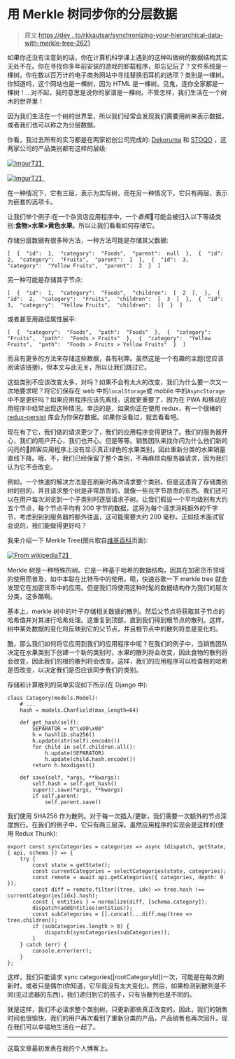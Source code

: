 # 用 Merkle 树同步你的分层数据

> 原文:[https://dev . to/rkkautsar/synchronizing-your-hierarchical-data-with-merkle-tree-2621](https://dev.to/rkkautsar/synchronizing-your-hierarchical-data-with-merkle-tree-2621)

如果你还没有注意到的话，你在计算机科学课上遇到的这种叫做树的数据结构其实无处不在。你在寻找你多年前安装的游戏的卸载程序，却忘记玩了？文件系统是一棵树。你在数以百万计的电子商务网站中寻找替换旧耳机的选项？类别是一棵树。你知道吗，这个网站也是一棵树，因为 HTML 是一棵树。见鬼，连你全家都是一棵树！...对不起，我的意思是说你的家谱是一棵树。不管怎样，我们生活在一个树木的世界里！

因为我们生活在一个树的世界里，所以我们经常会发现我们需要用树来表示数据，或者我们也可以称之为分层数据。

你看，我过去所有的实习都是在两家初创公司完成的: [Dekoruma](https://dekoruma.com) 和 [STOQO](https://www.stoqo.com) ，这两家公司的产品类别都有这样的层级:

[![Imgur](../Images/5398ec2cad274c9cc1fba41f697b3129.png)T2】](https://res.cloudinary.com/practicaldev/image/fetch/s--tL6o4Goe--/c_limit%2Cf_auto%2Cfl_progressive%2Cq_auto%2Cw_880/https://i.imgur.com/eE1LDw0.png)

[![Imgur](../Images/cef51513b78ca03ff0ed2966ccba9640.png)T2】](https://res.cloudinary.com/practicaldev/image/fetch/s--7iXrdKr8--/c_limit%2Cf_auto%2Cfl_progressive%2Cq_auto%2Cw_880/https://i.imgur.com/FlPNKoA.png)

在一种情况下，它有三层，表示为实际树，而在另一种情况下，它只有两层，表示为嵌套的选项卡。

让我们举个例子:在一个杂货店应用程序中，一个*香蕉*🍌可能会被归入以下等级类别:**食物>水果>黄色水果**。所以让我们看看如何存储它。

存储分层数据有很多种方法，一种方法可能是存储其父数据:

```
[  {  "id":  1,  "category":  "Foods",  "parent":  null  },  {  "id":  2,  "category":  "Fruits",  "parent":  1  },  {  "id":  3,  "category":  "Yellow Fruits",  "parent":  2  }  ] 
```

另一种可能是存储其子节点:

```
[  {  "id":  1,  "category":  "Foods",  "children":  [  2  ],  },  {  "id":  2,  "category":  "Fruits",  "children":  [  3  ]  },  {  "id":  3,  "category":  "Yellow Fruits",  "children":  []  }  ] 
```

或者甚至用路径属性展平:

```
[  {  "category":  "Foods",  "path":  "Foods"  },  {  "category":  "Fruits",  "path":  "Foods > Fruits"  },  {  "category":  "Yellow Fruits",  "path":  "Foods > Fruits > Yellow Fruits"  }  ] 
```

而且有更多的方法来存储这些数据，各有利弊。虽然这是一个有趣的主题(您应该阅读该链接)，但本文与此无关，所以让我们跳过它。

这些类别不应该改变太多，对吗？如果不会有太大的改变，我们为什么要一次又一次地要求呢？将它们保存在 web 中的`localStorage`或 mobile 中的`AsyncStorage`中不是更好吗？如果应用程序应该先离线，这就更重要了，因为在 PWA 和移动应用程序中经常出现这种情况。幸运的是，如果你正在使用 redux，有一个很棒的 [redux-persist](https://github.com/rt2zz/redux-persist) 库会为你保存数据。如果你没看过，就去看看吧。

现在有了它，我们做的请求更少了，我们的应用程序变得更快了。我们的服务器开心，我们的用户开心，我们也开心。但是等等。销售团队来找你问为什么他们新的闪亮的🥑顾客应用程序上没有显示真正绿色的水果类别，因此重新分类的水果销量直线下降。哦，不，我们已经保留了整个类别，不再麻烦向服务器请求，因为我们认为它不会改变。

例如，一个快速的解决方法是在刷新时再次请求整个类别。但是这违背了存储类别树的目的，并且请求整个树是非常昂贵的，就像一些兆字节昂贵的东西。我们还可以在用户每次浏览到一个子类别时逐层请求子树。让我们假设一个平均级别有大约五个节点，每个节点平均有 200 字节的数据，这将为每个请求消耗额外的千字节，考虑到到到服务器的额外往返，这可能需要大约 200 毫秒。正如技术面试官会说的，我们能做得更好吗？

我来介绍一下 Merkle Tree(图片取自[维基百科](https://en.wikipedia.org/wiki/Merkle_tree)页面):

[![From wikipedia](../Images/7db7446ec9e1f0435537f6a831a1b34f.png)T2】](https://res.cloudinary.com/practicaldev/image/fetch/s--VPpvD_Vv--/c_limit%2Cf_auto%2Cfl_progressive%2Cq_auto%2Cw_880/https://i.imgur.com/rPFoJ0T.png)

Merkle 树是一种特殊的树。它是一种基于哈希的数据结构，因其在加密货币领域的使用而普及，如中本聪在比特币中的使用。嗯，快速谷歌一下 merkle tree 就会发现它在加密货币中的应用。但是我们将使用这种时髦的数据结构作为我们的层次分类，这多酷啊。

基本上，merkle 树中的叶子存储相关数据的散列。然后父节点将获取其子节点的哈希值并对其进行哈希处理。这重复到顶部，直到我们得到根节点的散列。这样，树中某处数据的变化将反映到它的父节点，并且根节点中的散列将总是变化的。

酷，那么我们如何将它应用到我们的应用程序中呢？在我们的例子中，当销售团队决定在水果类别下创建一个新的类别时，水果的散列将会改变，因此食物的散列将会改变，因此我们的根的散列将会改变。这样，我们的应用程序可以检查根的哈希是否改变，以决定我们是否应该同步我们的类别。

存储和计算散列的简单实现如下所示(在 Django 中):

```
class Category(models.Model):
    # ...
    hash = models.CharField(max_length=64)

    def get_hash(self):
        SEPARATOR = b"\x00\x00"
        h = hashlib.sha256()
        h.update(str(self).encode())
        for child in self.children.all():
            h.update(SEPARATOR)
            h.update(child.hash.encode())
        return h.hexdigest()

    def save(self, *args, **kwargs):
        self.hash = self.get_hash()
        super().save(*args, **kwargs)
        if self.parent:
            self.parent.save() 
```

我们使用 SHA256 作为散列。对于每一次插入/更新，我们需要一次额外的节点深度旅行。在我们的例子中，它只有两三层深。虽然应用程序的实现会是这样的(使用 Redux Thunk):

```
export const syncCategories = categories => async (dispatch, getState, { api, schema }) => {
    try {
        const state = getState();
        const currentCategories = selectCategories(state, categories);
        const remote = await api.getCategories({ categories, depth: 0 });
        const diff = remote.filter((tree, idx) => tree.hash !== currentCategories[idx].hash);
        const { entities } = normalize(diff, [schema.category]);
        dispatch(addEntities(entities));
        const subCategories = [].concat(...diff.map(tree => tree.children));
        if (subCategories.length > 0) {
            dispatch(syncCategories(subCategories));
        }
    } catch (err) {
        console.error(err);
    }
}; 
```

这样，我们只能请求 sync categories([rootCategoryId])一次，可能是在每次刷新时，或者只是偶尔(你知道，它毕竟没有太大变化)。然后，如果检测到散列是不同(见过滤器的东西)，我们递归到它的孩子，只有当散列也是不同的。

就是这样，我们不必请求整个类别树，只更新那些真正改变的。因此，我们的销售时间也很愉快，我们的用户再次看到了重新分类的产品，产品销售也再次回升。现在我们可以幸福地生活在一起了。

* * *

这篇文章最初发表在我的个人博客上。